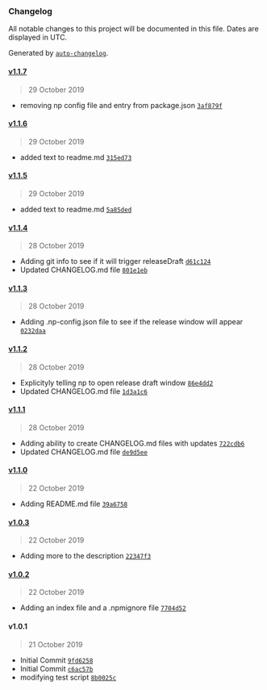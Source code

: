 ### Changelog

All notable changes to this project will be documented in this file. Dates are displayed in UTC.

Generated by [`auto-changelog`](https://github.com/CookPete/auto-changelog).

#### [v1.1.7](https://github.com/thatdevguy-clee/tdg-version-automation/compare/v1.1.6...v1.1.7)

> 29 October 2019

- removing np config file and entry from package.json [`3af879f`](https://github.com/thatdevguy-clee/tdg-version-automation/commit/3af879f2e7c7b0cd446341587c1b96d8f82490f2)

#### [v1.1.6](https://github.com/thatdevguy-clee/tdg-version-automation/compare/v1.1.5...v1.1.6)

> 29 October 2019

- added text to readme.md [`315ed73`](https://github.com/thatdevguy-clee/tdg-version-automation/commit/315ed73a836e4059847cdd92f3f500ff694ffe26)

#### [v1.1.5](https://github.com/thatdevguy-clee/tdg-version-automation/compare/v1.1.4...v1.1.5)

> 29 October 2019

- added text to readme.md [`5a85ded`](https://github.com/thatdevguy-clee/tdg-version-automation/commit/5a85ded408faff67521c2de33689cdabfe6e3426)

#### [v1.1.4](https://github.com/thatdevguy-clee/tdg-version-automation/compare/v1.1.3...v1.1.4)

> 28 October 2019

- Adding git info to see if it will trigger releaseDraft [`d61c124`](https://github.com/thatdevguy-clee/tdg-version-automation/commit/d61c12424decd710b9246c280c7d97f49061a151)
- Updated CHANGELOG.md file [`801e1eb`](https://github.com/thatdevguy-clee/tdg-version-automation/commit/801e1eb8c220e058049de6e9b5b7a21cf332bf83)

#### [v1.1.3](https://github.com/thatdevguy-clee/tdg-version-automation/compare/v1.1.2...v1.1.3)

> 28 October 2019

- Adding .np-config.json file to see if the release window will appear [`0232daa`](https://github.com/thatdevguy-clee/tdg-version-automation/commit/0232daa19edc8ebba5699229b6e565addcb51494)

#### [v1.1.2](https://github.com/thatdevguy-clee/tdg-version-automation/compare/v1.1.1...v1.1.2)

> 28 October 2019

- Explicityly telling np to open release draft window [`86e4dd2`](https://github.com/thatdevguy-clee/tdg-version-automation/commit/86e4dd2dd04d58107e1422ae189aaf55e3518086)
- Updated CHANGELOG.md file [`1d3a1c6`](https://github.com/thatdevguy-clee/tdg-version-automation/commit/1d3a1c694ea84187022799b49a586fb395e79dcc)

#### [v1.1.1](https://github.com/thatdevguy-clee/tdg-version-automation/compare/v1.1.0...v1.1.1)

> 28 October 2019

- Adding ability to create CHANGELOG.md files with updates [`722cdb6`](https://github.com/thatdevguy-clee/tdg-version-automation/commit/722cdb633f66ba3de414d98c90213bdbf1b70b6c)
- Updated CHANGELOG.md file [`de9d5ee`](https://github.com/thatdevguy-clee/tdg-version-automation/commit/de9d5eed3bc03e03f3673fb05a950fbfeb6034f8)

#### [v1.1.0](https://github.com/thatdevguy-clee/tdg-version-automation/compare/v1.0.3...v1.1.0)

> 22 October 2019

- Adding README.md file [`39a6758`](https://github.com/thatdevguy-clee/tdg-version-automation/commit/39a6758baf7fc8b048408ed6032bb427bf40a115)

#### [v1.0.3](https://github.com/thatdevguy-clee/tdg-version-automation/compare/v1.0.2...v1.0.3)

> 22 October 2019

- Adding more to the description [`22347f3`](https://github.com/thatdevguy-clee/tdg-version-automation/commit/22347f3a88f4dc57b4adb6a8ba1547c346ce2740)

#### [v1.0.2](https://github.com/thatdevguy-clee/tdg-version-automation/compare/v1.0.1...v1.0.2)

> 22 October 2019

- Adding an index file and a .npmignore file [`7704d52`](https://github.com/thatdevguy-clee/tdg-version-automation/commit/7704d527e868c7f6c76192afc8128f3133ef40f9)

#### v1.0.1

> 21 October 2019

- Initial Commit [`9fd6258`](https://github.com/thatdevguy-clee/tdg-version-automation/commit/9fd6258370e88227ec5f4362d9efa85307e76f97)
- Initial Commit [`c6ac57b`](https://github.com/thatdevguy-clee/tdg-version-automation/commit/c6ac57b9e2b19d32b9990cd6860d0a47d100032c)
- modifying test script [`8b0025c`](https://github.com/thatdevguy-clee/tdg-version-automation/commit/8b0025c0e3f77adb57825a67c33ff0c7769f52ba)

